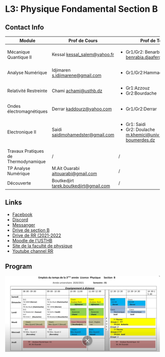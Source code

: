 # **L3: Physique Fondamental Section B**
## **Contact Info**
| Module      | Prof de Cours|Prof de Td|
| ----------- | ----------- |-----------|
| Mécanique Quantique II      | Kessal <kessal_salem@yahoo.fr>|<ul><li>Gr1/Gr2: Benarbia <benrabia.djaafer@gmail.com>|
| Analyse Numérique   | Idjimaren <s.idjimarene@gmail.com>|<ul><li>Gr1/Gr2:Hammache</li></ul> |       
|Relativité Restreinte|Chami  <achami@usthb.dz>|<ul><li>Gr1:Azzouz </li><li>Gr2:Bourdache</li></ul>|
|Ondes électromagnétiques|Derrar <kaddourz@yahoo.com>|<ul><li>Gr1/Gr2:Derrar</ul>|
|Electronique II|Saidi <saidimohamedster@gmail.com>|<ul><li>Gr1: Saidi</li><li>Gr2: Doulache <m.khemici@univ-boumerdes.dz></li></ul>|
|Travaux Pratiques de Thermodynamique|/|/|
|TP Analyse Numérique|M.Ait Ouarabi <aitouarabi@gmail.com>|/|
|Découverte|Boutkedjirt <tarek.boutkedjirt@gmail.com>|/|

## **Links**
- [Facebook](https://www.facebook.com/groups/1561276947413528)
- [Discord](https://discord.gg/Zdts7G96)
- [Messanger]()
- [Drive de section B](https://drive.google.com/drive/u/0/folders/1hIvzDqkhTm4uiBDybATwgx_dLkVg20Kh?fbclid=IwAR3Tj_rWzVs5sinfKZcRKSwG2AqYpdbKmxUMk7-s5LekJ1tpSNMCPXWmAc8)
- [Drive de RR (2021-2022](https://drive.google.com/folderview?id=1EFRAG_fNhCzK0ZZPjbiivZ4b9uJKftnv)
- [Moodle de l'USTHB ](https://campusvirtuel.usthb.dz/)
- [Site de la faculté de physique](https://fphy.usthb.dz/)
- [Youtube channel RR](https://www.youtube.com/channel/UCoZZa93LKvH1jeV0If-n5nQ)

## **Program**
![](./planning_section_B.jpg)
